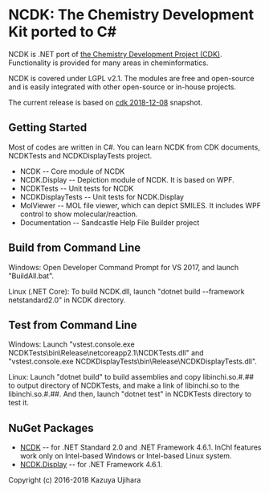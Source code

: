 NCDK: The Chemistry Development Kit ported to C#
===============================================

NCDK is .NET port of [the Chemistry Development Project (CDK)](https://github.com/cdk/cdk). Functionality is provided for many areas in cheminformatics.

NCDK is covered under LGPL v2.1. The modules are free and open-source and is easily integrated with other open-source or in-house projects.

The current release is based on [cdk 2018-12-08](https://github.com/cdk/cdk/tree/a75ec0065e39525a86f7f613ce6a6b0fe24b2d35) snapshot.

Getting Started
---------------

Most of codes are written in C\#. You can learn NCDK from CDK documents, NCDKTests and NCDKDisplayTests project.

* NCDK -- Core module of NCDK
* NCDK.Display -- Depiction module of NCDK. It is based on WPF.
* NCDKTests -- Unit tests for NCDK
* NCDKDisplayTests -- Unit tests for NCDK.Display
* MolViewer -- MOL file viewer, which can depict SMILES. It includes WPF control to show molecular/reaction.
* Documentation -- Sandcastle Help File Builder project

Build from Command Line
-----------------------

Windows: Open Developer Command Prompt for VS 2017, and launch "BuildAll.bat".

Linux (.NET Core): To build NCDK.dll, launch "dotnet build --framework netstandard2.0" in NCDK directory.

Test from Command Line
---------------------

Windows: Launch "vstest.console.exe NCDKTests\bin\Release\netcoreapp2.1\NCDKTests.dll" and "vstest.console.exe NCDKDisplayTests\bin\Release\NCDKDisplayTests.dll".

Linux: Launch "dotnet build" to build assemblies and copy libinchi.so.#.## to output directory of NCDKTests, and make a link of libinchi.so to the libinchi.so.#.##.
And then, launch "dotnet test" in NCDKTests directory to test it.

NuGet Packages
--------------

* [NCDK](https://www.nuget.org/packages/NCDK/) -- for .NET Standard 2.0 and .NET Framework 4.6.1. InChI features work only on Intel-based Windows or Intel-based Linux system.
* [NCDK.Display](https://www.nuget.org/packages/NCDK.Display/) -- for .NET Framework 4.6.1.

Copyright (c) 2016-2018 Kazuya Ujihara
